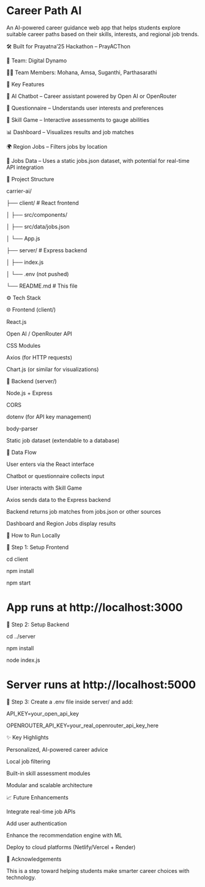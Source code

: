 # Career Path AI
An AI-powered career guidance web app that helps students explore suitable career paths based on their skills, interests, and regional job trends.

🛠️ Built for Prayatna’25 Hackathon – PrayACThon

👥 Team: Digital Dynamo

👩‍💻 Team Members: Mohana, Amsa, Suganthi, Parthasarathi

📌 Key Features

🤖 AI Chatbot – Career assistant powered by Open AI or OpenRouter

🧠 Questionnaire – Understands user interests and preferences

🎯 Skill Game – Interactive assessments to gauge abilities

📊 Dashboard – Visualizes results and job matches

🌍 Region Jobs – Filters jobs by location

📁 Jobs Data – Uses a static jobs.json dataset, with potential for real-time API integration


🧱 Project Structure

carrier-ai/

├── client/           # React frontend

│   ├── src/components/

│   ├── src/data/jobs.json

│   └── App.js

├── server/           # Express backend

│   ├── index.js

│   └── .env (not pushed)

└── README.md         # This file

⚙️ Tech Stack

🌐 Frontend (client/)

React.js

Open AI / OpenRouter API

CSS Modules

Axios (for HTTP requests)

Chart.js (or similar for visualizations)

🔧 Backend (server/)

Node.js + Express

CORS

dotenv (for API key management)

body-parser

Static job dataset (extendable to a database)

🔁 Data Flow

User enters via the React interface

Chatbot or questionnaire collects input

User interacts with Skill Game

Axios sends data to the Express backend

Backend returns job matches from jobs.json or other sources

Dashboard and Region Jobs display results

🧪 How to Run Locally

🔹 Step 1: Setup Frontend


cd client

npm install

npm start

# App runs at http://localhost:3000
🔹 Step 2: Setup Backend

cd ../server

npm install

node index.js
# Server runs at http://localhost:5000

🔹 Step 3: Create a .env file inside server/ and add:

API_KEY=your_open_api_key

OPENROUTER_API_KEY=your_real_openrouter_api_key_here

✨ Key Highlights

Personalized, AI-powered career advice

Local job filtering

Built-in skill assessment modules

Modular and scalable architecture

📈 Future Enhancements

Integrate real-time job APIs

Add user authentication

Enhance the recommendation engine with ML

Deploy to cloud platforms (Netlify/Vercel + Render)

🙏 Acknowledgements

This is a step toward helping students make smarter career choices with technology.
